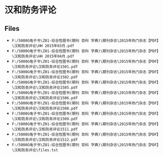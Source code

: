 # 汉和防务评论

## Files

- `F:/5000G电子书\Z01-综合性图书(期刊 百科 字典)\期刊杂志\2015年热门杂志【PDF】\汉和防务评论\HH 2015年03月.pdf`
- `F:/5000G电子书\Z01-综合性图书(期刊 百科 字典)\期刊杂志\2015年热门杂志【PDF】\汉和防务评论\HH 2015年04月.pdf`
- `F:/5000G电子书\Z01-综合性图书(期刊 百科 字典)\期刊杂志\2015年热门杂志【PDF】\汉和防务评论\汉和防务评论1501.pdf`
- `F:/5000G电子书\Z01-综合性图书(期刊 百科 字典)\期刊杂志\2015年热门杂志【PDF】\汉和防务评论\汉和防务评论1502.pdf`
- `F:/5000G电子书\Z01-综合性图书(期刊 百科 字典)\期刊杂志\2015年热门杂志【PDF】\汉和防务评论\汉和防务评论1505.pdf`
- `F:/5000G电子书\Z01-综合性图书(期刊 百科 字典)\期刊杂志\2015年热门杂志【PDF】\汉和防务评论\汉和防务评论1506.pdf`
- `F:/5000G电子书\Z01-综合性图书(期刊 百科 字典)\期刊杂志\2015年热门杂志【PDF】\汉和防务评论\汉和防务评论1508.pdf`
- `F:/5000G电子书\Z01-综合性图书(期刊 百科 字典)\期刊杂志\2015年热门杂志【PDF】\汉和防务评论\汉和防务评论1509.pdf`
- `F:/5000G电子书\Z01-综合性图书(期刊 百科 字典)\期刊杂志\2015年热门杂志【PDF】\汉和防务评论\汉和防务评论1511.pdf`
- `F:/5000G电子书\Z01-综合性图书(期刊 百科 字典)\期刊杂志\2015年热门杂志【PDF】\汉和防务评论\汉和防务评论1512.pdf`
- `F:/5000G电子书\Z01-综合性图书(期刊 百科 字典)\期刊杂志\2015年热门杂志【PDF】\汉和防务评论\files.txt`
